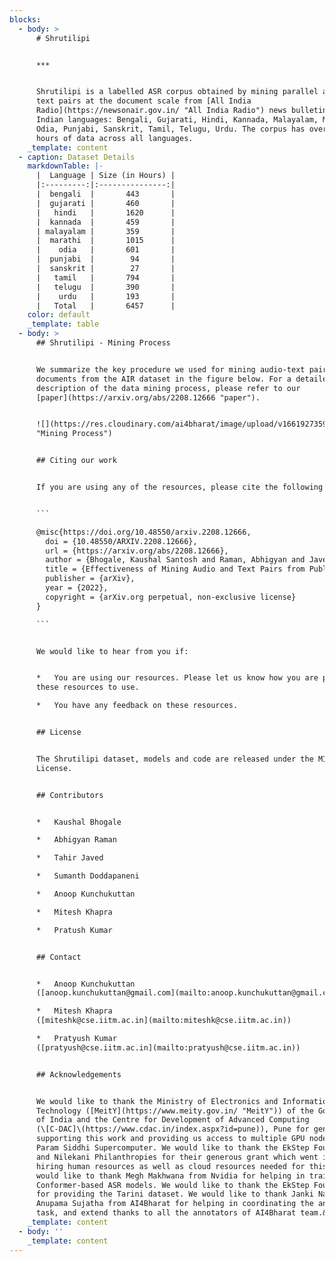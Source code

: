 ```yaml
---
blocks:
  - body: >
      # Shrutilipi


      ***


      Shrutilipi is a labelled ASR corpus obtained by mining parallel audio and
      text pairs at the document scale from [All India
      Radio](https://newsonair.gov.in/ "All India Radio") news bulletins for 12
      Indian languages: Bengali, Gujarati, Hindi, Kannada, Malayalam, Marathi,
      Odia, Punjabi, Sanskrit, Tamil, Telugu, Urdu. The corpus has over 6400
      hours of data across all languages.
    _template: content
  - caption: Dataset Details
    markdownTable: |-
      |  Language | Size (in Hours) |
      |:---------:|:---------------:|
      |  bengali  |       443       |
      |  gujarati |       460       |
      |   hindi   |       1620      |
      |  kannada  |       459       |
      | malayalam |       359       |
      |  marathi  |       1015      |
      |    odia   |       601       |
      |  punjabi  |        94       |
      |  sanskrit |        27       |
      |   tamil   |       794       |
      |   telugu  |       390       |
      |    urdu   |       193       |
      |   Total   |       6457      |
    color: default
    _template: table
  - body: >
      ## Shrutilipi - Mining Process


      We summarize the key procedure we used for mining audio-text pairs from
      documents from the AIR dataset in the figure below. For a detailed
      description of the data mining process, please refer to our
      [paper](https://arxiv.org/abs/2208.12666 "paper").


      ![](https://res.cloudinary.com/ai4bharat/image/upload/v1661927359/alignment-figure_pie8yd.png
      "Mining Process")


      ## Citing our work


      If you are using any of the resources, please cite the following article:


      ```

      @misc{https://doi.org/10.48550/arxiv.2208.12666,
        doi = {10.48550/ARXIV.2208.12666},
        url = {https://arxiv.org/abs/2208.12666},
        author = {Bhogale, Kaushal Santosh and Raman, Abhigyan and Javed, Tahir and Doddapaneni, Sumanth and Kunchukuttan, Anoop and Kumar, Pratyush and Khapra, Mitesh M.},
        title = {Effectiveness of Mining Audio and Text Pairs from Public Data for Improving ASR Systems for Low-Resource Languages},
        publisher = {arXiv},
        year = {2022},
        copyright = {arXiv.org perpetual, non-exclusive license}
      }

      ```


      We would like to hear from you if:


      *   You are using our resources. Please let us know how you are putting
      these resources to use.

      *   You have any feedback on these resources.


      ## License


      The Shrutilipi dataset, models and code are released under the MIT
      License.


      ## Contributors


      *   Kaushal Bhogale

      *   Abhigyan Raman

      *   Tahir Javed

      *   Sumanth Doddapaneni

      *   Anoop Kunchukuttan

      *   Mitesh Khapra

      *   Pratush Kumar


      ## Contact


      *   Anoop Kunchukuttan
      ([anoop.kunchukuttan@gmail.com](mailto:anoop.kunchukuttan@gmail.com))

      *   Mitesh Khapra
      ([miteshk@cse.iitm.ac.in](mailto:miteshk@cse.iitm.ac.in))

      *   Pratyush Kumar
      ([pratyush@cse.iitm.ac.in](mailto:pratyush@cse.iitm.ac.in))


      ## Acknowledgements


      We would like to thank the Ministry of Electronics and Information
      Technology ([MeitY](https://www.meity.gov.in/ "MeitY")) of the Government
      of India and the Centre for Development of Advanced Computing
      (\[C-DAC]\(https://www.cdac.in/index.aspx?id=pune)), Pune for generously
      supporting this work and providing us access to multiple GPU nodes on the
      Param Siddhi Supercomputer. We would like to thank the EkStep Foundation
      and Nilekani Philanthropies for their generous grant which went into
      hiring human resources as well as cloud resources needed for this work. We
      would like to thank Megh Makhwana from Nvidia for helping in training
      Conformer-based ASR models. We would like to thank the EkStep Foundation
      for providing the Tarini dataset. We would like to thank Janki Nawale and
      Anupama Sujatha from AI4Bharat for helping in coordinating the annotation
      task, and extend thanks to all the annotators of AI4Bharat team.&#x20;
    _template: content
  - body: ''
    _template: content
---
```


